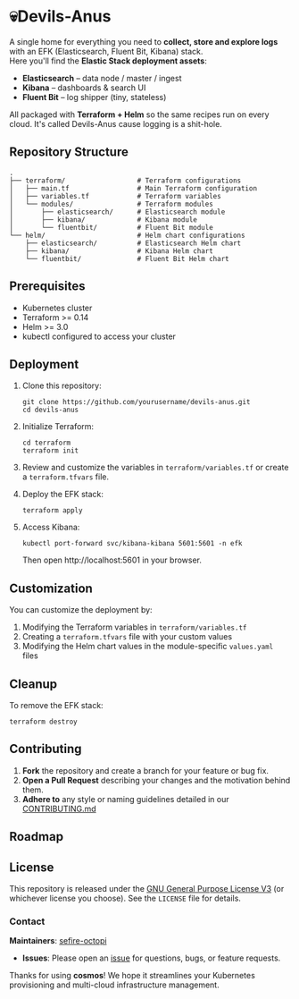 # 💀Devils-Anus

A single home for everything you need to **collect, store and explore logs** with an EFK (Elasticsearch, Fluent Bit, Kibana) stack.  
Here you'll find the **Elastic Stack deployment assets**:

* **Elasticsearch** – data node / master / ingest
* **Kibana** – dashboards & search UI
* **Fluent Bit** – log shipper (tiny, stateless)

All packaged with **Terraform + Helm** so the same recipes run on every cloud.
It's called Devils-Anus cause logging is a shit-hole.

## Repository Structure

```
.
├── terraform/                  # Terraform configurations
│   ├── main.tf                 # Main Terraform configuration
│   ├── variables.tf            # Terraform variables
│   └── modules/                # Terraform modules
│       ├── elasticsearch/      # Elasticsearch module
│       ├── kibana/             # Kibana module
│       └── fluentbit/          # Fluent Bit module
└── helm/                       # Helm chart configurations
    ├── elasticsearch/          # Elasticsearch Helm chart
    ├── kibana/                 # Kibana Helm chart
    └── fluentbit/              # Fluent Bit Helm chart
```

## Prerequisites

- Kubernetes cluster
- Terraform >= 0.14
- Helm >= 3.0
- kubectl configured to access your cluster

## Deployment

1. Clone this repository:
   ```
   git clone https://github.com/yourusername/devils-anus.git
   cd devils-anus
   ```

2. Initialize Terraform:
   ```
   cd terraform
   terraform init
   ```

3. Review and customize the variables in `terraform/variables.tf` or create a `terraform.tfvars` file.

4. Deploy the EFK stack:
   ```
   terraform apply
   ```

5. Access Kibana:
   ```
   kubectl port-forward svc/kibana-kibana 5601:5601 -n efk
   ```
   Then open http://localhost:5601 in your browser.

## Customization

You can customize the deployment by:

1. Modifying the Terraform variables in `terraform/variables.tf`
2. Creating a `terraform.tfvars` file with your custom values
3. Modifying the Helm chart values in the module-specific `values.yaml` files

## Cleanup

To remove the EFK stack:
```
terraform destroy
```

## Contributing

1. **Fork** the repository and create a branch for your feature or bug fix.
2. **Open a Pull Request** describing your changes and the motivation behind them.
3. **Adhere to** any style or naming guidelines detailed in our [CONTRIBUTING.md](CONTRIBUTING.md)

## Roadmap

## License

This repository is released under the [GNU General Purpose License V3](./LICENSE) (or whichever license you choose). See the `LICENSE` file for details.

### Contact
**Maintainers**: [sefire-octopi](mailto:origin@sefire.org)
- **Issues**: Please open an [issue](./issues) for questions, bugs, or feature requests.

Thanks for using **cosmos**! We hope it streamlines your Kubernetes provisioning and multi-cloud infrastructure management.